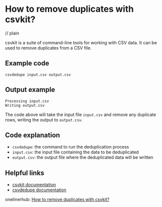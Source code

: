 # How to remove duplicates with csvkit?
// plain

csvkit is a suite of command-line tools for working with CSV data. It can be used to remove duplicates from a CSV file.

## Example code

```
csvdedupe input.csv output.csv
```

## Output example

```
Processing input.csv
Writing output.csv
```

The code above will take the input file `input.csv` and remove any duplicate rows, writing the output to `output.csv`.

## Code explanation

- `csvdedupe`: the command to run the deduplication process
- `input.csv`: the input file containing the data to be deduplicated
- `output.csv`: the output file where the deduplicated data will be written

## Helpful links
- [csvkit documentation](https://csvkit.readthedocs.io/en/latest/)
- [csvdedupe documentation](https://csvkit.readthedocs.io/en/latest/scripts/csvdedupe.html)

onelinerhub: [How to remove duplicates with csvkit?](https://onelinerhub.com/csvkit/how-to-remove-duplicates-with-csvkit)